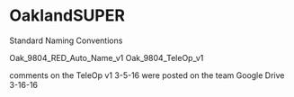 # OaklandSUPER

Standard Naming Conventions

Oak_9804_RED_Auto_Name_v1
Oak_9804_TeleOp_v1

comments on the TeleOp v1 3-5-16 were posted on the team Google Drive 3-16-16
